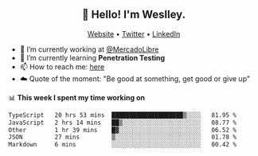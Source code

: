 <h2 align="center">👋 Hello! I'm Weslley.</h2>
<p align="center">
  <a href="http://weslleyneri.com.br">Website</a> •
  <a href="https://twitter.com/Weslley_Neri">Twitter</a> •
  <a href="https://www.linkedin.com/in/weslley-neri-3658908b">LinkedIn</a>
</p>


- 🔭 I’m currently working at [@MercadoLibre](https://github.com/mercadolibre)
- 🌱 I’m currently learning **Penetration Testing**
- 📫 How to reach me: [here](mailto:weslley39@gmail.com)
- ☁️ Quote of the moment: "Be good at something, get good or give up"

📊 **This week I spent my time working on**
<!--START_SECTION:waka-->

```txt
TypeScript   20 hrs 53 mins  ████████████████████▒░░░░   81.95 %
JavaScript   2 hrs 14 mins   ██▒░░░░░░░░░░░░░░░░░░░░░░   08.77 %
Other        1 hr 39 mins    █▓░░░░░░░░░░░░░░░░░░░░░░░   06.52 %
JSON         27 mins         ▒░░░░░░░░░░░░░░░░░░░░░░░░   01.78 %
Markdown     6 mins          ░░░░░░░░░░░░░░░░░░░░░░░░░   00.42 %
```

<!--END_SECTION:waka-->

<!-- Inspired by https://github.com/gruselhaus/gruselhaus -->